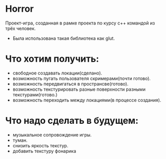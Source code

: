 # Horror
Проект-игра, созданная в рамке проекта по курсу c++ командой из трёх человек.
+ Была использована такая библиотека как glut.
# Что хотим получить:
+ свободное создавать локации(сделано).
+ возможность пугать пользователя скримерами(почти готово).
+ возможность передвигаться в пространсве(готово).
+ возможность текстурировать разные поверхности разными текстурами(готово.)
+ возможность переходить между локациями(в процессе создания).
# Что надо сделать в будущем: 
+ музыкальное сопровождение игры.
+ туман.
+ снизить яркость текстур.
+ добавить текстуру фонарика
